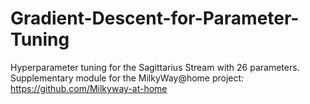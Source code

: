 # Gradient-Descent-for-Parameter-Tuning
Hyperparameter tuning for the Sagittarius Stream with 26 parameters.
Supplementary module for the MilkyWay@home project: https://github.com/Milkyway-at-home
